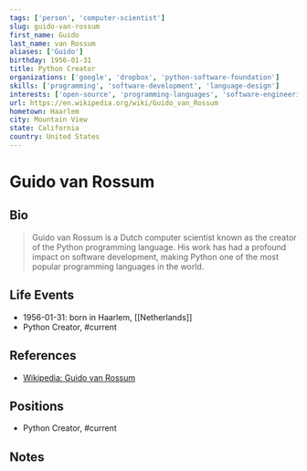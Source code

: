 ```yaml
---
tags: ['person', 'computer-scientist']
slug: guido-van-rossum
first_name: Guido
last_name: van Rossum
aliases: ['Guido']
birthday: 1956-01-31
title: Python Creator
organizations: ['google', 'dropbox', 'python-software-foundation']
skills: ['programming', 'software-development', 'language-design']
interests: ['open-source', 'programming-languages', 'software-engineering']
url: https://en.wikipedia.org/wiki/Guido_van_Rossum
hometown: Haarlem
city: Mountain View
state: California
country: United States
---
```


# Guido van Rossum

## Bio

> Guido van Rossum is a Dutch computer scientist known as the creator of the Python programming language. His work has had a profound impact on software development, making Python one of the most popular programming languages in the world.

## Life Events

- 1956-01-31: born in Haarlem, [[Netherlands]]
- Python Creator, #current

## References

- [Wikipedia: Guido van Rossum](https://en.wikipedia.org/wiki/Guido_van_Rossum)

## Positions

- Python Creator, #current

## Notes






